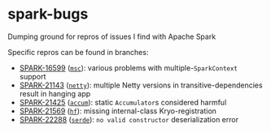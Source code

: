 # spark-bugs
Dumping ground for repros of issues I find with Apache Spark

Specific repros can be found in branches:

- [SPARK-16599](https://issues.apache.org/jira/browse/SPARK-16599) ([`msc`](https://github.com/ryan-williams/spark-bugs/tree/msc)): various problems with multiple-`SparkContext` support
- [SPARK-21143](https://issues.apache.org/jira/browse/SPARK-21143) ([`netty`](https://github.com/ryan-williams/spark-bugs/tree/netty)): multiple Netty versions in transitive-dependencies result in hanging app
- [SPARK-21425](https://issues.apache.org/jira/browse/SPARK-21425) ([`accum`](https://github.com/ryan-williams/spark-bugs/tree/accum)): static `Accumulator`s considered harmful
- [SPARK-21569](https://issues.apache.org/jira/browse/SPARK-21569) ([`hf`](https://github.com/ryan-williams/spark-bugs/tree/hf)): missing internal-class Kryo-registration
- [SPARK-22288](https://issues.apache.org/jira/browse/SPARK-22288) ([`serde`](https://github.com/ryan-williams/spark-bugs/tree/serde)): `no valid constructor` deserialization error
